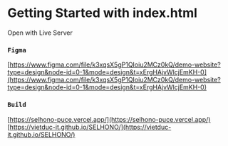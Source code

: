 # Getting Started with index.html

Open with Live Server

### `Figma`

[https://www.figma.com/file/k3xqsX5gP1QIoiu2MCz0kQ/demo-website?type=design&node-id=0-1&mode=design&t=xErgHAjvWlcjEmKH-0](https://www.figma.com/file/k3xqsX5gP1QIoiu2MCz0kQ/demo-website?type=design&node-id=0-1&mode=design&t=xErgHAjvWlcjEmKH-0)

### `Build`

[https://selhono-puce.vercel.app/](https://selhono-puce.vercel.app/)
[https://vietduc-it.github.io/SELHONO/](https://vietduc-it.github.io/SELHONO/)
